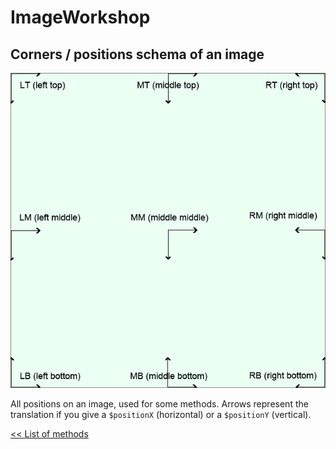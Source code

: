 # ImageWorkshop

## Corners / positions schema of an image

![Corner / position schema](img/xposition-schema.jpg)

All positions on an image, used for some methods. Arrows represent the translation if you give a `$positionX` (horizontal) or a `$positionY` (vertical).

[<< List of methods](list-of-methods.md)
